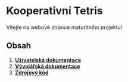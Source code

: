 # **Kooperativní Tetris**
Vítejte na webové stránce maturitního projektu!
## Obsah
1. [**Uživatelská dokumentace**](./manual/tetris.md)
2. [**Vývojářská dokumentace**](xref:Tetris)
3. [**Zdrojový kód**](https://github.com/africsnail/Cooperative_Tetris)